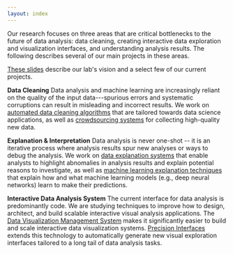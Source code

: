 ```yaml
---
layout: index
---
```


Our research focuses on three areas that are critical bottlenecks to the future of data analysis: data cleaning, creating interactive data exploration and visualization interfaces, and understanding analysis results.  The following describes several of our main projects in these areas.

[These slides](https://www.dropbox.com/s/yauhvxdkv0kna7h/2017-10-midwest-6pp.pdf?dl=0) describe our lab's vision and a select few of our current projects.

**Data Cleaning**
Data analysis and machine learning are increasingly reliant on the quality of the input data---spurious errors and systematic corruptions can result in misleading and incorrect results.  We work on [automated data cleaning algorithms](https://activeclean.github.io/) that are tailored towards data science applications, as well as [crowdsourcing systems](./crowdsourcing) for collecting high-quality new data.

**Explanation & Interpretation**
Data analysis is never one-shot -- it is an iterative process where analysis results spur new analyses or ways to debug the analysis.  We work on [data explanation systems](./dbexplain) that enable analysts to highlight abnomalies in analysis results and explain potential reasons to investigate, as well as [machine learning explanation techniques](./mlexplain) that explain how and what machine learning models (e.g., deep neural networks) learn to make their predictions.

**Interactive Data Analysis System**
The current interface for data analysis is predominantly code.   We are studying techniques to improve how to design, architect, and build scalable interactive visual analysis applications.   The [Data Visualization Management System](./dvms) makes it significantly easier to build and scale interactive data visualization systems.  [Precision Interfaces](./precisioninterface) extends this technology to automatically generate new visual exploration interfaces tailored to a long tail of data analysis tasks.

